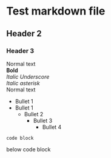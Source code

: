# Test markdown file  
## Header 2  
### Header 3  
Normal text  
**Bold**  
_Italic Underscore_  
*Italic asterisk*  
Normal text
- Bullet 1
- Bullet 1
  - Bullet 2
    - Bullet 3
      - Bullet 4


```
code block
```


below code block
